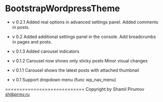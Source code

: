 BootstrapWordpressTheme
=======================
* v 0.2.1
Added real options in advanced settings panel.
Added comments in posts.

* v 0.2
Added additional settings panel in the console.
Add breadcrumbs in pages and posts.

* v 0.1.3
Added carousel indicators

* v 0.1.2
Carousel now shows only sticky posts
Minor visual changes

* v 0.1.1
Carousel shows the latest posts with attached thumbnail

* v 0.1
Support dropdown menu (func wp_nav_menu)

============================
Copyright by Shamil Pirumov
sh@prmv.ru
